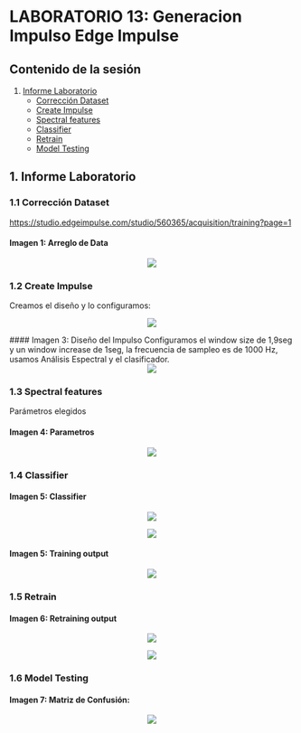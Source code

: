 # LABORATORIO 13: Generacion Impulso Edge Impulse


## Contenido de la sesión

1. [Informe Laboratorio](#id1)
    - [Corrección Dataset](#id2)
    - [Create Impulse](#id3)
    - [Spectral features](#id4)
    - [Classifier](#id5)
    - [Retrain](#id6)
    - [Model Testing](#id7)


## 1. Informe Laboratorio <a name="id1"></a>

### 1.1 Corrección Dataset <a name="id2"></a>
[https://studio.edgeimpulse.com/studio/560365/acquisition/training?page=1 ](https://studio.edgeimpulse.com/public/560482/live)

#### Imagen 1: Arreglo de Data
<div align="center">
  <img src="./Imagenes/TRAI.png"><p>

  </p>
</div>

### 1.2 Create Impulse <a name="id3"></a>
Creamos el diseño y lo configuramos:


<div align="center">
  <img src="./Imagenes/paso1.png"><p>

  </p>
</div>
#### Imagen 3: Diseño del Impulso
Configuramos el window size de 1,9seg y un window increase de 1seg, la frecuencia de sampleo es de 1000 Hz, usamos Análisis Espectral y el clasificador.

<div align="center">
  <img src="./Imagenes/paso2.png"><p>

  </p>
</div>


### 1.3 Spectral features <a name="id4"></a>
Parámetros elegidos
#### Imagen 4: Parametros
<div align="center">
  <img src="./Imagenes/paso3.png"><p>

  </p>
</div>

### 1.4 Classifier <a name="id5"></a>
#### Imagen 5: Classifier
<div align="center">
  <img src="./Imagenes/paso4.png"><p>
  <img src="./Imagenes/paso4.1.png"><p>

  </p>
</div>

#### Imagen 5: Training output
<div align="center">
  <img src="./Imagenes/paso5.png"><p>

  </p>
</div>

### 1.5 Retrain <a name="id6"></a>
#### Imagen 6: Retraining output
<div align="center">
  <img src="./Imagenes/paso6.png"><p>
  <img src="./Imagenes/paso6.1.png"><p>

  </p>
</div>

### 1.6 Model Testing <a name="id7"></a>
#### Imagen 7: Matriz de Confusión:
<div align="center">
  <img src="./Imagenes/paso2.png"><p>

  </p>
</div>

















